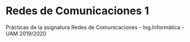 # Redes de Comunicaciones 1
Prácticas de la asignatura Redes de Comunicaciones - Ing.Informática - UAM 2019/2020
